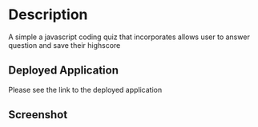 # Description

A simple a javascript coding quiz that incorporates allows user to answer question and save their highscore

## Deployed Application
Please see the link to the deployed application

## Screenshot
